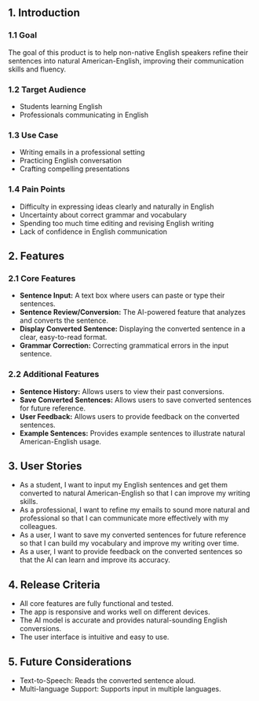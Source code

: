 ## 1. Introduction

### 1.1 Goal

The goal of this product is to help non-native English speakers refine their sentences into natural American-English, improving their communication skills and fluency.

### 1.2 Target Audience

*   Students learning English
*   Professionals communicating in English

### 1.3 Use Case

*   Writing emails in a professional setting
*   Practicing English conversation
*   Crafting compelling presentations

### 1.4 Pain Points

*   Difficulty in expressing ideas clearly and naturally in English
*   Uncertainty about correct grammar and vocabulary
*   Spending too much time editing and revising English writing
*   Lack of confidence in English communication

## 2. Features

### 2.1 Core Features

*   **Sentence Input:** A text box where users can paste or type their sentences.
*   **Sentence Review/Conversion:** The AI-powered feature that analyzes and converts the sentence.
*   **Display Converted Sentence:** Displaying the converted sentence in a clear, easy-to-read format.
*   **Grammar Correction:** Correcting grammatical errors in the input sentence.

### 2.2 Additional Features

*   **Sentence History:** Allows users to view their past conversions.
*   **Save Converted Sentences:** Allows users to save converted sentences for future reference.
*   **User Feedback:** Allows users to provide feedback on the converted sentences.
*   **Example Sentences:** Provides example sentences to illustrate natural American-English usage.

## 3. User Stories

*   As a student, I want to input my English sentences and get them converted to natural American-English so that I can improve my writing skills.
*   As a professional, I want to refine my emails to sound more natural and professional so that I can communicate more effectively with my colleagues.
*   As a user, I want to save my converted sentences for future reference so that I can build my vocabulary and improve my writing over time.
*   As a user, I want to provide feedback on the converted sentences so that the AI can learn and improve its accuracy.

## 4. Release Criteria

*   All core features are fully functional and tested.
*   The app is responsive and works well on different devices.
*   The AI model is accurate and provides natural-sounding English conversions.
*   The user interface is intuitive and easy to use.

## 5. Future Considerations

*   Text-to-Speech: Reads the converted sentence aloud.
*   Multi-language Support: Supports input in multiple languages.